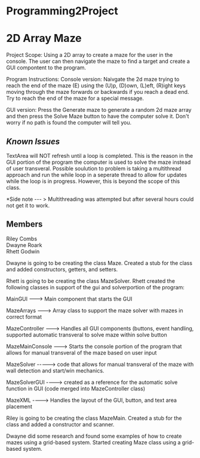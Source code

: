 # Programming2Project
# 2D Array Maze


Project Scope:
Using a 2D array to create a maze for the user in the console. The user can then navigate the maze to find a target
and create a GUI compontent to the program. 

Program Instructions:
Console version: Naivgate the 2d maze trying to reach the end of the maze (E) using the 
(U)p, (D)own, (L)eft, (R)ight keys moving through the maze forwards or backwards
if you reach a dead end. Try to reach the end of the maze for a special message. 

GUI version: Press the Generate maze to generate a random 2d maze array and 
then press the Solve Maze button to have the computer solve it. Don't worry if no
path is found the computer will tell you.

*Known Issues*
---------------
TextArea will NOT refresh until a loop is completed. This is the reason in the GUI portion of 
the program the computer is used to solve the maze instead of user transveral. 
Possible soulution to problem is taking a multithread approach and run the while loop in a 
seperate thread to allow for updates while the loop is in progress. However, this is beyond the 
scope of this class. 

*Side note --- > Multithreading was attempted but after several hours could not get it to work. 



Members
------------------
Riley Combs <br /> 
Dwayne Roark <br />
Rhett Godwin

Dwayne is going to be creating the class Maze. Created a stub for the class and added constructors, getters, and setters.


Rhett is going to be creating the class MazeSolver. 
Rhett created the following classes in support of the gui and solverportion of the program:

MainGUI ---> Main component that starts the GUI

MazeArrays ---> Array class to support the maze solver with mazes in correct format

MazeController ---> Handles all GUI components (buttons, event handling, supported automatic transveral to solve maze within solve button

MazeMainConsole ---> Starts the console portion of the program that allows for manual transveral of the maze based on user input

MazeSolver -----> code that allows for manual transveral of the maze with wall detection and start/win mechanics.

MazeSolverGUI ----> created as a reference for the automatic solve function in GUI (code merged into MazeController class) 

MazeXML ----> Handles the layout of the GUI, button, and text area placement



Riley is going to be creating the class MazeMain. Created a stub for the class and added a constructor and scanner.


Dwayne did some research and found some examples of how to create mazes using a grid-based system. Started creating Maze class using a grid-based system.
